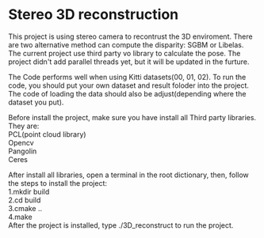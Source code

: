 # Stereo 3D reconstruction
This project is using stereo camera to recontrust the 3D enviroment. There are two alternative method can compute the disparity: SGBM or Libelas. The current project use third party vo library to calculate the pose. The project didn't add parallel threads yet, but it will be updated in the furture.

The Code performs well when using Kitti datasets(00, 01, 02). To run the code, you should put your own dataset and result foloder into the project. The code of loading the data should also be adjust(depending where the dataset you put).
  
Before install the project, make sure you have install all Third party libraries. They are:  
PCL(point cloud library)  
Opencv  
Pangolin  
Ceres  
  
After install all libraries, open a terminal in the root dictionary, then, follow the steps to install the project:  
1.mkdir build  
2.cd build  
3.cmake ..  
4.make  
After the project is installed, type ./3D_reconstruct to run the project. 
